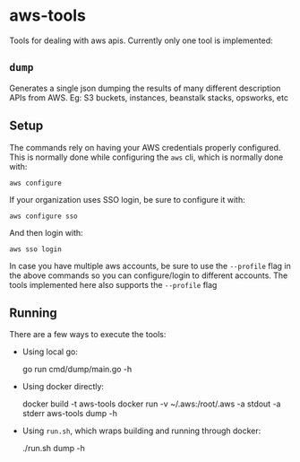 # aws-tools

Tools for dealing with aws apis. Currently only one tool is implemented:

## `dump` 

Generates a single json dumping the results of many different description APIs from AWS. Eg: S3 buckets, instances, beanstalk stacks, opsworks, etc

## Setup

The commands rely on having your AWS credentials properly configured. This is normally done while configuring the `aws` cli, which is normally done with:

    aws configure

If your organization uses SSO login, be sure to configure it with:

    aws configure sso

And then login with:

    aws sso login

In case you have multiple aws accounts, be sure to use the `--profile` flag in the above commands so you can configure/login to different accounts. The tools implemented here also supports the `--profile` flag

## Running

There are a few ways to execute the tools:

- Using local go: 

    go run cmd/dump/main.go -h

- Using docker directly: 

    docker build -t aws-tools
    docker run -v ~/.aws:/root/.aws -a stdout -a stderr aws-tools dump -h

- Using `run.sh`, which wraps building and running through docker:

    ./run.sh dump -h
